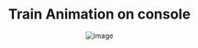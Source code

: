 
<div align="center">

<h1>Train Animation on console
</h1>

![image](https://user-images.githubusercontent.com/54008790/205472802-07328dad-5341-4a4b-aee4-59035f7521c9.png)



 
 </div>
 
